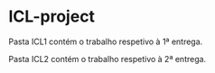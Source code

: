 # ICL-project


Pasta ICL1 contém o trabalho respetivo à 1ª entrega.

Pasta ICL2 contém o trabalho respetivo à 2ª entrega. 
